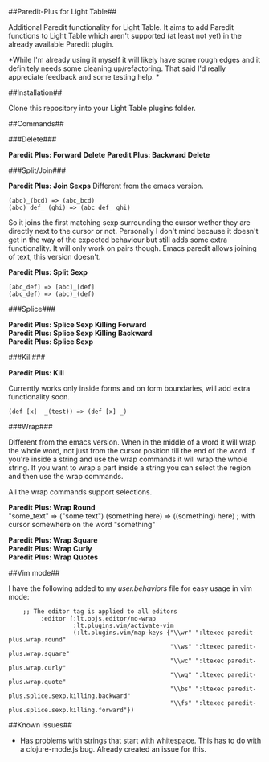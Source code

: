 ##Paredit-Plus for Light Table##

Additional Paredit functionality for Light Table. It aims to add Paredit functions to Light Table which aren't supported (at least not yet) in the already available Paredit plugin.

*While I'm already using it myself it will likely have some rough edges and it definitely needs some cleaning up/refactoring. That said I'd really appreciate feedback and some testing help.
*

##Installation##

Clone this repository into your Light Table plugins folder.

##Commands##

###Delete###

**Paredit Plus: Forward Delete**
**Paredit Plus: Backward Delete**
  
###Split/Join###

**Paredit Plus: Join Sexps**
Different from the emacs version.

	(abc)_(bcd) => (abc_bcd)
	(abc) def_ (ghi) => (abc def_ ghi)

So it joins the first matching sexp surrounding the cursor wether they are directly next to the cursor or not. Personally I don't mind because it doesn't get in the way of the expected behaviour but still adds some extra functionality. It will only work on pairs though. Emacs paredit allows joining of text, this version doesn't.

**Paredit Plus: Split Sexp**

	[abc_def] => [abc]_[def]
	(abc_def) => (abc)_(def)

###Splice###

**Paredit Plus: Splice Sexp Killing Forward**  
**Paredit Plus: Splice Sexp Killing Backward**  
**Paredit Plus: Splice Sexp**  

###Kill###

**Paredit Plus: Kill**

Currently works only inside forms and on form boundaries, will add extra functionality soon.

	(def [x]  _(test)) => (def [x] _)

###Wrap###

Different from the emacs version. When in the middle of a word it will wrap the whole word, not just from the cursor position till the end of the word. If you're inside a string and use the wrap commands it will wrap the whole string. If you want to wrap a part inside a string you can select the region and then use the wrap commands.

All the wrap commands support selections.

**Paredit Plus: Wrap Round**  
	"some_text" => ("some text")
	(something here) => ((something) here) ; with cursor somewhere on the word "something"

**Paredit Plus: Wrap Square**  
**Paredit Plus: Wrap Curly**  
**Paredit Plus: Wrap Quotes**  

##Vim mode##

I have the following added to my *user.behaviors* file for easy usage in vim mode:

		;; The editor tag is applied to all editors
		     :editor [:lt.objs.editor/no-wrap
		              :lt.plugins.vim/activate-vim
		              (:lt.plugins.vim/map-keys {"\\wr" ":ltexec paredit-plus.wrap.round"
		                                         "\\ws" ":ltexec paredit-plus.wrap.square"
		                                         "\\wc" ":ltexec paredit-plus.wrap.curly"
		                                         "\\wq" ":ltexec paredit-plus.wrap.quote"
		                                         "\\bs" ":ltexec paredit-plus.splice.sexp.killing.backward"
		                                         "\\fs" ":ltexec paredit-plus.splice.sexp.killing.forward"})

##Known issues##

- Has problems with strings that start with whitespace. This has to do with a clojure-mode.js bug. Already created an issue for this.